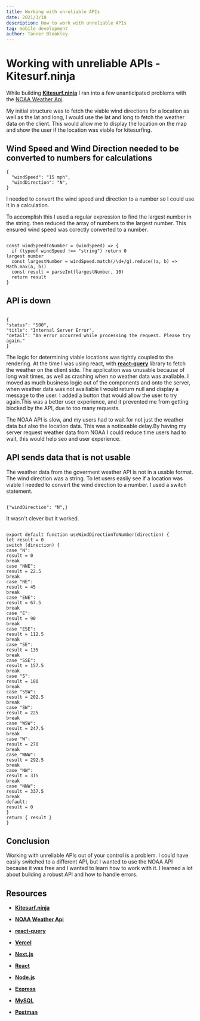 ```yaml
---
title: Working with unreliable APIs
date: 2021/3/18
description: How to work with unreliable APIs
tag: mobile development
author: Tanner Bleakley
---
```


# Working with unreliable APIs - Kitesurf.ninja

While building [**Kitesurf.ninja**](https://kitesurf.ninja/) I ran into a few unanticipated problems with the [NOAA Weather Api](https://www.weather.gov/documentation/services-web-api).

My initial structure was to fetch the viable wind directions for a location as well as the lat and long, I would use the lat and long to fetch the weather data on the client. This would allow me to display the location on the map and show the user if the location was viable for kitesurfing.

## Wind Speed and Wind Direction needed to be converted to numbers for calculations

```
{
  "windSpeed": "15 mph",
  "windDirection": "N",
}
```

I needed to convert the wind speed and direction to a number so I could use it in a calculation.

To accomplish this I used a regular expression to find the largest number in the string.
then reduced the array of numbers to the largest number.
This ensured wind speed was corectly converted to a number.

```

const windSpeedToNumber = (windSpeed) => {
  if (typeof windSpeed !== "string") return 0
largest number
  const largestNumber = windSpeed.match(/\d+/g).reduce((a, b) => Math.max(a, b))
  const result = parseInt(largestNumber, 10)
  return result
}

```

## API is down

```

{
"status": "500",
"title": "Internal Server Error",
"detail": "An error occurred while processing the request. Please try again."
}

```

The logic for determining viable locations was tightly coupled to the rendering. At the time I was using react, with [**react-query**](https://react-query.tanstack.com/) library to fetch the weather on the client side. The application was unusable because of long wait times, as well as crashing when no weather data was avaliable. I moved as much business logic out of the components and onto the server, when weather data was not availiable I would return null and display a message to the user. I added a button that would allow the user to try again.This was a better user experience, and it prevented me from getting blocked by the API, due to too many requests.

The NOAA API is slow, and my users had to wait for not just the weather data but also the location data. This was a noticeable delay.By having my server request weather data from NOAA I could reduce time users had to wait, this would help seo and user experience.

## API sends data that is not usable

The weather data from the goverment weather API is not in a usable format. The wind direction was a string. To let users easily see if a location was viable I needed to convert the wind direction to a number. I used a switch statement.

```

{"windDirection": "N",}

```

It wasn't clever but it worked.

```

export default function useWindDirectionToNumber(direction) {
let result = 0
switch (direction) {
case "N":
result = 0
break
case "NNE":
result = 22.5
break
case "NE":
result = 45
break
case "ENE":
result = 67.5
break
case "E":
result = 90
break
case "ESE":
result = 112.5
break
case "SE":
result = 135
break
case "SSE":
result = 157.5
break
case "S":
result = 180
break
case "SSW":
result = 202.5
break
case "SW":
result = 225
break
case "WSW":
result = 247.5
break
case "W":
result = 270
break
case "WNW":
result = 292.5
break
case "NW":
result = 315
break
case "NNW":
result = 337.5
break
default:
result = 0
}
return { result }
}

```

## Conclusion

Working with unreliable APIs out of your control is a problem. I could have easily switched to a different API, but I wanted to use the NOAA API because it was free and I wanted to learn how to work with it. I learned a lot about building a robust API and how to handle errors.

## Resources

- [**Kitesurf.ninja**](https://ninja-iota.vercel.app/)

- [**NOAA Weather Api**](https://www.weather.gov/documentation/services-web-api)

- [**react-query**](https://react-query.tanstack.com/)

- [**Vercel**](https://vercel.com/)

- [**Next.js**](https://nextjs.org/)

- [**React**](https://reactjs.org/)

- [**Node.js**](https://nodejs.org/en/)

- [**Express**](https://expressjs.com/)

- [**MySQL**](https://www.mysql.com/)

- [**Postman**](https://www.postman.com/)

```

```

```

```

```

```
